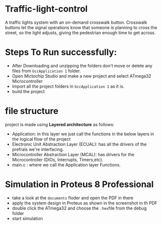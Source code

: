 # Traffic-light-control
A traffic lights system with an on-demand crosswalk button.  Crosswalk buttons let the signal operations know that someone is planning to cross the street, so the light adjusts, giving the pedestrian enough time to get across.
# Steps To Run successfully:
* After Downloading and unzipping the folders don't move or delete any files from `GccApplication 1` folder.
* Open Mictochip Studio and make a new project and select ATmega32 Microcontroller
* Import all the project folders in `GccApplication 1` as it is.
* build the project
# file structure
project is made using **Layered architecture** as follows:
* Application: in this layer we just call the functions in the below layers in the logical flow of the project
* Electronic Unit Abstraction Layer (ECUAL): has all the drivers of the prefrals we're interfacing.
* Microcontroller Abstraction Layer (MCAL): has drivers for the Microcontroller (DIOs, Interrupts, Timers,etc).
* main.c : where we call the Application layer Functions.
# Simulation in Proteus 8 Professional
* take a look at the `documents` floder and open the PDF in there
* apply the system design in Proteus as shown in the screenshot in th PDF
* double click the ATmega32 and choose the `.hex`file from the debug folder
* start simulation
